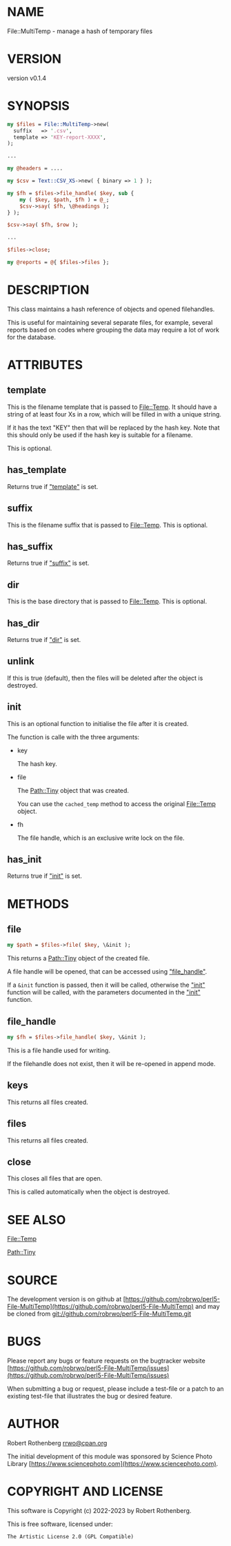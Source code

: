 # NAME

File::MultiTemp - manage a hash of temporary files

# VERSION

version v0.1.4

# SYNOPSIS

```perl
my $files = File::MultiTemp->new(
  suffix   => '.csv',
  template => 'KEY-report-XXXX',
);

...

my @headers = ....

my $csv = Text::CSV_XS->new( { binary => 1 } );

my $fh = $files->file_handle( $key, sub {
    my ( $key, $path, $fh ) = @_;
    $csv->say( $fh, \@headings );
} );

$csv->say( $fh, $row );

...

$files->close;

my @reports = @{ $files->files };
```

# DESCRIPTION

This class maintains a hash reference of objects and opened filehandles.

This is useful for maintaining several separate files, for example, several reports based on codes where grouping the
data may require a lot of work for the database.

# ATTRIBUTES

## template

This is the filename template that is passed to [File::Temp](https://metacpan.org/pod/File%3A%3ATemp). It should have a string of at least four Xs in a row,
which will be filled in with a unique string.

If it has the text "KEY" then that will be replaced by the hash key. Note that this should only be used if the hash key
is suitable for a filename.

This is optional.

## has\_template

Returns true if ["template"](#template) is set.

## suffix

This is the filename suffix that is passed to [File::Temp](https://metacpan.org/pod/File%3A%3ATemp). This is optional.

## has\_suffix

Returns true if ["suffix"](#suffix) is set.

## dir

This is the base directory that is passed to [File::Temp](https://metacpan.org/pod/File%3A%3ATemp). This is optional.

## has\_dir

Returns true if ["dir"](#dir) is set.

## unlink

If this is true (default), then the files will be deleted after the object is destroyed.

## init

This is an optional function to initialise the file after it is created.

The function is calle with the three arguments:

- key

    The hash key.

- file

    The [Path::Tiny](https://metacpan.org/pod/Path%3A%3ATiny) object that was created.

    You can use the `cached_temp` method to access the original [File::Temp](https://metacpan.org/pod/File%3A%3ATemp) object.

- fh

    The file handle, which is an exclusive write lock on the file.

## has\_init

Returns true if ["init"](#init) is set.

# METHODS

## file

```perl
my $path = $files->file( $key, \&init );
```

This returns a [Path::Tiny](https://metacpan.org/pod/Path%3A%3ATiny) object of the created file.

A file handle will be opened, that can be accessed using ["file\_handle"](#file_handle).

If a `&init` function is passed, then it will be called, otherwise the ["init"](#init) function will be called,
with the parameters documented in the ["init"](#init) function.

## file\_handle

```perl
my $fh = $files->file_handle( $key, \&init );
```

This is a file handle used for writing.

If the filehandle does not exist, then it will be re-opened in append mode.

## keys

This returns all files created.

## files

This returns all files created.

## close

This closes all files that are open.

This is called automatically when the object is destroyed.

# SEE ALSO

[File::Temp](https://metacpan.org/pod/File%3A%3ATemp)

[Path::Tiny](https://metacpan.org/pod/Path%3A%3ATiny)

# SOURCE

The development version is on github at [https://github.com/robrwo/perl5-File-MultiTemp](https://github.com/robrwo/perl5-File-MultiTemp)
and may be cloned from [git://github.com/robrwo/perl5-File-MultiTemp.git](git://github.com/robrwo/perl5-File-MultiTemp.git)

# BUGS

Please report any bugs or feature requests on the bugtracker website
[https://github.com/robrwo/perl5-File-MultiTemp/issues](https://github.com/robrwo/perl5-File-MultiTemp/issues)

When submitting a bug or request, please include a test-file or a
patch to an existing test-file that illustrates the bug or desired
feature.

# AUTHOR

Robert Rothenberg <rrwo@cpan.org>

The initial development of this module was sponsored by Science Photo
Library [https://www.sciencephoto.com](https://www.sciencephoto.com).

# COPYRIGHT AND LICENSE

This software is Copyright (c) 2022-2023 by Robert Rothenberg.

This is free software, licensed under:

```
The Artistic License 2.0 (GPL Compatible)
```
